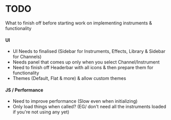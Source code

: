 TODO
====

What to finish off before starting work on implementing instruments & functionality



#### UI

* UI Needs to finalised (Sidebar for Instruments, Effects, Library & Sidebar for Channels)
* Needs panel that comes up only when you select Channel/Instrument
* Need to finish off Headerbar with all icons & then prepare them for functionality
* Themes (Default, Flat & more) & allow custom themes

#### JS / Performance

* Need to improve performance (Slow even when initializing)
* Only load things when called? (EG/ don't need all the instruments loaded if you're not using any yet)
